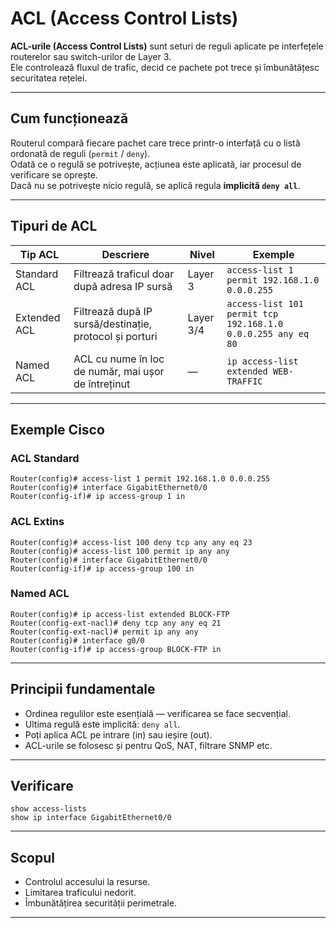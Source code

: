 # ACL (Access Control Lists)

**ACL-urile (Access Control Lists)** sunt seturi de reguli aplicate pe interfețele routerelor sau switch-urilor de Layer 3.  
Ele controlează fluxul de trafic, decid ce pachete pot trece și îmbunătățesc securitatea rețelei.

---

## Cum funcționează

Routerul compară fiecare pachet care trece printr-o interfață cu o listă ordonată de reguli (`permit` / `deny`).  
Odată ce o regulă se potrivește, acțiunea este aplicată, iar procesul de verificare se oprește.  
Dacă nu se potrivește nicio regulă, se aplică regula **implicită `deny all`**.

---

## Tipuri de ACL

| Tip ACL | Descriere | Nivel | Exemple |
|----------|------------|--------|----------|
| Standard ACL | Filtrează traficul doar după adresa IP sursă | Layer 3 | `access-list 1 permit 192.168.1.0 0.0.0.255` |
| Extended ACL | Filtrează după IP sursă/destinație, protocol și porturi | Layer 3/4 | `access-list 101 permit tcp 192.168.1.0 0.0.0.255 any eq 80` |
| Named ACL | ACL cu nume în loc de număr, mai ușor de întreținut | — | `ip access-list extended WEB-TRAFFIC` |

---

## Exemple Cisco

### ACL Standard
```cisco
Router(config)# access-list 1 permit 192.168.1.0 0.0.0.255
Router(config)# interface GigabitEthernet0/0
Router(config-if)# ip access-group 1 in
```

### ACL Extins
```cisco
Router(config)# access-list 100 deny tcp any any eq 23
Router(config)# access-list 100 permit ip any any
Router(config)# interface GigabitEthernet0/0
Router(config-if)# ip access-group 100 in
```

### Named ACL
```cisco
Router(config)# ip access-list extended BLOCK-FTP
Router(config-ext-nacl)# deny tcp any any eq 21
Router(config-ext-nacl)# permit ip any any
Router(config)# interface g0/0
Router(config-if)# ip access-group BLOCK-FTP in
```

---

## Principii fundamentale
- Ordinea regulilor este esențială — verificarea se face secvențial.  
- Ultima regulă este implicită: `deny all`.  
- Poți aplica ACL pe intrare (in) sau ieșire (out).  
- ACL-urile se folosesc și pentru QoS, NAT, filtrare SNMP etc.

---

## Verificare
```cisco
show access-lists
show ip interface GigabitEthernet0/0
```

---

## Scopul
- Controlul accesului la resurse.  
- Limitarea traficului nedorit.  
- Îmbunătățirea securității perimetrale.

---
